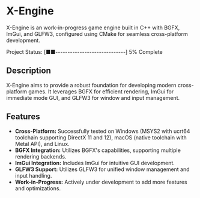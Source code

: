 # X-Engine
X-Engine is an work-in-progress game engine built in C++ with BGFX, ImGui, and GLFW3, configured using CMake for seamless cross-platform development.

Project Status: [■■-----------------------------] 5% Complete

## Description
X-Engine aims to provide a robust foundation for developing modern cross-platform games. It leverages BGFX for efficient rendering, ImGui for immediate mode GUI, and GLFW3 for window and input management.

## Features
- **Cross-Platform:** Successfully tested on Windows (MSYS2 with ucrt64 toolchain supporting DirectX 11 and 12), macOS (native toolchain with Metal API), and Linux.
- **BGFX Integration:** Utilizes BGFX's capabilities, supporting multiple rendering backends.
- **ImGui Integration:** Includes ImGui for intuitive GUI development.
- **GLFW3 Support:** Utilizes GLFW3 for unified window management and input handling.
- **Work-in-Progress:** Actively under development to add more features and optimizations.
